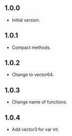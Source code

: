 ## 1.0.0

- Initial version.

## 1.0.1

- Compact methods.

## 1.0.2

- Change to vector64.

## 1.0.3

- Change name of functions.

## 1.0.4

- Add vector3 for var int.
